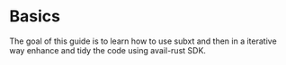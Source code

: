 # Basics

The goal of this guide is to learn how to use subxt and then in a iterative way enhance and tidy the code using avail-rust SDK.